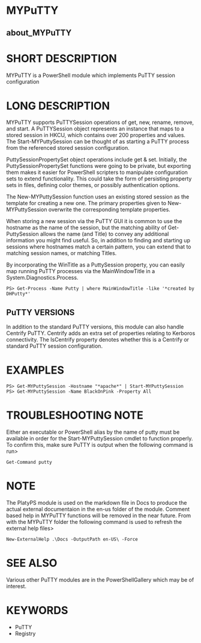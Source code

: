 # MYPuTTY

## about_MYPuTTY

# SHORT DESCRIPTION
MYPuTTY is a PowerShell module which implements PuTTY session configuration

# LONG DESCRIPTION
MYPuTTY supports PuTTYSession operations of get, new, rename, remove, and start. A PuTTYSession object represents an instance that maps to a stored session in HKCU, which contains over 200 properties and values. The Start-MYPuttySession can be thought of as starting a PuTTY process from the referenced stored session configuration.

PuttySessionPropertySet object operations include get & set. Initially, the PuttySessionPropertySet functions were going to be private, but exporting them makes it easier for PowerShell scripters to manipulate configuration sets to extend functionality. This could take the form of persisting property sets in files, defining color themes, or possibly authentication options.

The New-MYPuttySession function uses an existing stored session as the template for creating a new one. The primary properties given to New-MYPuttySession overwrite the corresponding template properties.

 When storing a new session via the PuTTY GUI it is common to use the hostname as the name of the session, but the matching ability of Get-PuttySession allows the name (and Title) to convey any additional information you might find useful. So, in addition to finding and starting up sessions where hostnames match a certain pattern, you can extend that to matching session names, or matching Titles.

By incorporating the WinTitle as a PuttySession property, you can easily map running PuTTY processes via the MainWindowTitle in a System.Diagnostics.Process.

```
PS> Get-Process -Name Putty | where MainWindowTitle -like '*created by DHPutty*'
```

## PuTTY VERSIONS
In addition to the standard PuTTY versions, this module can also handle Centrify PuTTY. Centrify adds an extra set of properties relating to Kerboros connectivity. The IsCentrify property denotes whether this is a Centrify or standard PuTTY session configuration.

# EXAMPLES
```
PS> Get-MYPuttySession -Hostname "*apache*" | Start-MYPuttySession
PS> Get-MYPuttySession -Name BlackOnPink -Property All
```

# TROUBLESHOOTING NOTE
Either an executable or PowerShell alias by the name of putty must be available in order for the Start-MYPuttySession
cmdlet to function properly. To confirm this, make sure PuTTY is output when the following command is run>
```
Get-Command putty
```

# NOTE
The PlatyPS module is used on the markdown file in Docs to produce the actual external documentaion in the en-us folder of the module. Comment based help in MYPuTTY functions will be removed in the near future. From with the MYPuTTY folder the following command is used to refresh the external help files>

```
New-ExternalHelp .\Docs -OutputPath en-US\ -Force
```

# SEE ALSO
Various other PuTTY modules are in the PowerShellGallery which may be of interest.

# KEYWORDS

- PuTTY
- Registry
